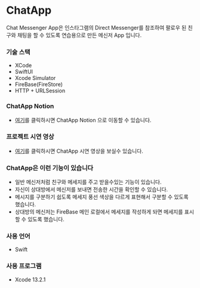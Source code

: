 # ChatApp
Chat Messenger App은 인스타그램의 Direct Messenger를 참조하여 팔로우 된 친구와 채팅을 할 수 있도록 연습용으로 만든 메신저 App 입니다.

### 기술 스택
- XCode
- SwiftUI
- Xcode Simulator
- FireBase(FireStore)
- HTTP + URLSession

### ChatApp Notion 
- [여기](https://www.notion.so/Messenger-App-a0bef1454e304a0a80e49c71c2c1b9e7?pvs=4)를 클릭하시면 ChatApp Notion 으로 이동할 수 있습니다. 

### 프로젝트 시연 영상
- [여기](https://youtu.be/cG7c6JwBkWA)를 클릭하시면 ChatApp 시연 영상을 보실수 있습니다.

### ChatApp은 이런 기능이 있습니다
- 일반 메신저처럼 친구와 메세지를 주고 받을수있는 기능이 있습니다.
- 자신이 상대방에서 메신저를 보내면 전송한 시간을 확인할 수 있습니다.
- 메시지를 구분하기 쉽도록 메세지 풍선 색상을 다르게 표현해서 구분할 수 있도록 했습니다. 
- 상대방의 메신저는 FireBase 메인 로컬에서 메세지를 작성하게 돠면 메세지를 표시할 수 있도록 했습니다.

### 사용 언어
- Swift

### 사용 프로그램
- Xcode 13.2.1
